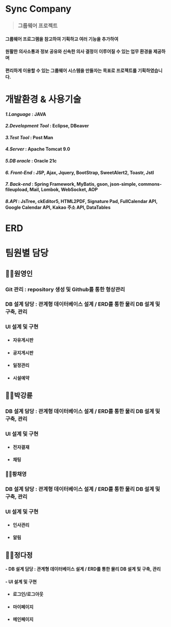 # Sync Company
> ### 그룹웨어 프로젝트
 #### 그룹웨어 프로그램을 참고하여 기획하고 여러 기능을 추가하여
 #### 원활한 의사소통과 정보 공유와 신속한 의사 결정이 이루어질 수 있는 업무 환경을 제공하며
 
#### 편리하게 이용할 수 있는 그룹웨어 시스템을 만들자는 목표로 프로젝트를 기획하였습니다.



# 개발환경 & 사용기술

#### *1.Language* : JAVA

#### *2.Development Tool* : Eclipse, DBeaver

#### *3.Test Tool* : Post Man

#### *4.Server* : Apache Tomcat 9.0

#### *5.DB oracle* : Oracle 21c

#### *6. Front-End* : JSP, Ajax, Jquery, BootStrap, SweetAlert2, Toastr, Jstl

#### *7. Back-end* : Spring Framework, MyBatis, gson, json-simple, commons-fileupload, Mail, Lombok, WebSocket, AOP

#### *8.API* : JsTree, ckEditor5, HTML2PDF, Signature Pad, FullCalendar API, Google Calendar API, Kakao 주소 API, DataTables

# ERD

# 팀원별 담당

## 🧑‍💻원영인

### Git 관리 : repository 생성 및 Github를 통한 형상관리

### DB 설계 담당 : 관계형 데이터베이스 설계 / ERD를 통한 물리 DB 설계 및 구축, 관리

### UI 설계 및 구현

+ #### 자유게시판

+ #### 공지게시판

+ #### 일정관리

+ #### 시설예약


## 🧑‍💻박강륜

### DB 설계 담당 : 관계형 데이터베이스 설계 / ERD를 통한 물리 DB 설계 및 구축, 관리

### UI 설계 및 구현

+ #### 전자결재

+ #### 채팅


### 👩‍💻황채영

### DB 설계 담당 : 관계형 데이터베이스 설계 / ERD를 통한 물리 DB 설계 및 구축, 관리

### UI 설계 및 구현

+ #### 인사관리

+ #### 알림
  

## 👩‍💻정다정

#### - DB 설계 담당 : 관계형 데이터베이스 설계 / ERD를 통한 물리 DB 설계 및 구축, 관리

#### - UI 설계 및 구현

+ #### 로그인/로그아웃

+ #### 마이페이지

+ #### 메인페이지



  

